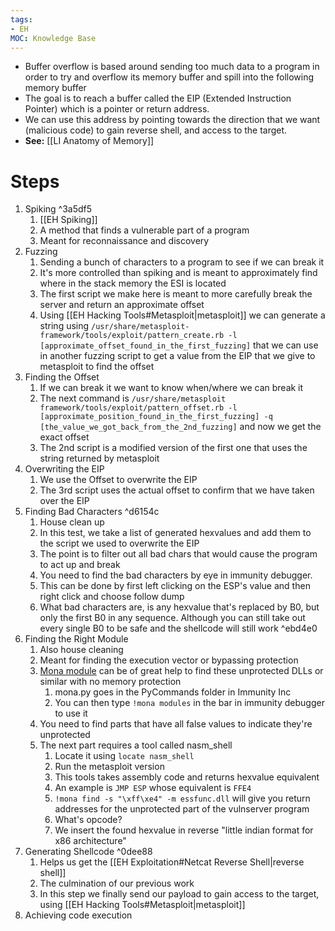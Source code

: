 ```yaml
---
tags:
- EH
MOC: Knowledge Base
---
```


- Buffer overflow is based around sending too much data to a program in order to try and overflow its memory buffer and spill into the following memory buffer
- The goal is to reach a buffer called the EIP (Extended Instruction Pointer) which is a pointer or return address.
- We can use this address by pointing towards the direction that we want (malicious code) to gain reverse shell, and access to the target.
- **See:** [[LI Anatomy of Memory]]
# Steps
1. Spiking ^3a5df5
	1. [[EH Spiking]]
	2. A method that finds a vulnerable part of a program
	3. Meant for reconnaissance and discovery
2. Fuzzing
	1. Sending a bunch of characters to a program to see if we can break it
	2. It's more controlled than spiking and is meant to approximately find where in the stack memory the ESI is located
	3. The first script we make here is meant to more carefully break the server and return an approximate offset
	4. Using [[EH Hacking Tools#Metasploit|metasploit]] we can generate a string using `/usr/share/metasploit-framework/tools/exploit/pattern_create.rb -l [approximate_offset_found_in_the_first_fuzzing]` that we can use in another fuzzing script to get a value from the EIP that we give to metasploit to find the offset
3. Finding the Offset
	1. If we can break it we want to know when/where we can break it
	2. The next command is `/usr/share/metasploit framework/tools/exploit/pattern_offset.rb -l [approximate_position_found_in_the_first_fuzzing] -q [the_value_we_got_back_from_the_2nd_fuzzing]` and now we get the exact offset 
	3. The 2nd script is a modified version of the first one that uses the string returned by metasploit
4. Overwriting the EIP
	1. We use the Offset to overwrite the EIP
	2. The 3rd script uses the actual offset to confirm that we have taken over the EIP
5. Finding Bad Characters ^d6154c
	1. House clean up
	2. In this test, we take a list of generated hexvalues and add them to the script we used to overwrite the EIP
	3. The point is to filter out all bad chars that would cause the program to act up and break
	4. You need to find the bad characters by eye in immunity debugger. 
	5. This can be done by first left clicking on the ESP's value and then right click and choose follow dump
	6. What bad characters are, is any hexvalue that's replaced by B0, but only the first B0 in any sequence. Although you can still take out every single B0 to be safe and the shellcode will still work ^ebd4e0
6. Finding the Right Module
	1. Also house cleaning
	2. Meant for finding the execution vector or bypassing protection
	3. [Mona module](https://github.com/corelan/mona) can be of great help to find these unprotected DLLs or similar with no memory protection
		1. mona.py goes in the PyCommands folder in Immunity Inc
		2. You can then type `!mona modules` in the bar in immunity debugger to use it
	4. You need to find parts that have all false values to indicate they're unprotected
	5. The next part requires a tool called nasm_shell
		1. Locate it using `locate nasm_shell`
		2. Run the metasploit version
		3. This tools takes assembly code and returns hexvalue equivalent
		4. An example is `JMP ESP` whose equivalent is `FFE4`
		5. `!mona find -s "\xff\xe4" -m essfunc.dll` will give you return addresses for the unprotected part of the vulnserver program
		6. What's opcode?
		7. We insert the found hexvalue in reverse "little indian format for x86 architecture"
7. Generating Shellcode ^0dee88
	1. Helps us get the [[EH Exploitation#Netcat Reverse Shell|reverse shell]]
	2. The culmination of our previous work
	3. In this step we finally send our payload to gain access to the target, using [[EH Hacking Tools#Metasploit|metasploit]]
8. Achieving code execution
